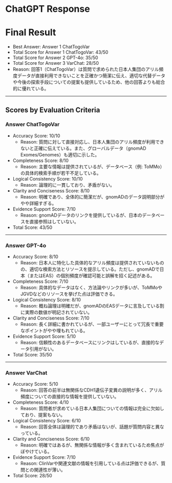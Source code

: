 # ChatGPT Response

# Final Result

- Best Answer: Answer 1 ChatTogoVar
- Total Score for Answer 1 ChatTogoVar: 43/50
- Total Score for Answer 2 GPT-4o: 35/50
- Total Score for Answer 3 VarChat: 28/50
- Reason: 回答1（ChatTogoVar）は質問で求められた日本人集団のアリル頻度データが直接利用できないことを正確かつ簡潔に伝え、適切な代替データや今後の探索手段についての提案も提供しているため、他の回答よりも総合的に優れている。

---

## Scores by Evaluation Criteria

### Answer ChatTogoVar
- Accuracy Score: 10/10
  - Reason: 質問に対して直接対応し、日本人集団のアリル頻度が利用できないと正確に伝えている。また、グローバルデータ（gnomAD Exomes/Genomes）も適切に示した。
- Completeness Score: 8/10
  - Reason: 主要な情報は提供されているが、データベース（例: ToMMo）の具体的検索手順が若干不足している。
- Logical Consistency Score: 10/10
  - Reason: 論理的に一貫しており、矛盾がない。
- Clarity and Conciseness Score: 8/10
  - Reason: 明確であり、全体的に簡潔だが、gnomADのデータ説明部分がやや詳細すぎる。
- Evidence Support Score: 7/10
  - Reason: gnomADデータのリンクを提供しているが、日本のデータベースを直接参照はしていない。
- Total Score: 43/50

---

### Answer GPT-4o
- Accuracy Score: 8/10
  - Reason: 日本人に特化した具体的なアリル頻度は提供されていないものの、適切な検索方法とリソースを提示している。ただし、gnomADで日本（またはEAS）の個別頻度が確認可能と誤解を招く記述がある。
- Completeness Score: 7/10
  - Reason: 具体的なデータはなく、方法論やリンクが多いが、ToMMoやJGVDなどのリソースを挙げた点は評価できる。
- Logical Consistency Score: 8/10
  - Reason: 概ね論理は明確だが、gnomADのEASデータに言及している割に実際の数値が明記されていない。
- Clarity and Conciseness Score: 7/10
  - Reason: 長く詳細に書かれているが、一部ユーザーにとって冗長で重要なポイントがやや埋もれている。
- Evidence Support Score: 5/10
  - Reason: 信頼性のあるデータベースにリンクはしているが、直接的なデータ引用がない。
- Total Score: 35/50

---

### Answer VarChat
- Accuracy Score: 5/10
  - Reason: 回答の前半は無関係なCDH1遺伝子変異の説明が多く、アリル頻度についての直接的な情報を提供していない。
- Completeness Score: 4/10
  - Reason: 質問者が求めている日本人集団についての情報は完全に欠如しており、提案もない。
- Logical Consistency Score: 6/10
  - Reason: 回答全体は論理的であり矛盾はないが、話題が質問内容と異なっている。
- Clarity and Conciseness Score: 6/10
  - Reason: 明確ではあるが、無関係な情報が多く含まれているため焦点がぼやけている。
- Evidence Support Score: 7/10
  - Reason: ClinVarや関連文献の情報を引用している点は評価できるが、質問との関連性が薄い。
- Total Score: 28/50